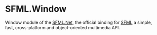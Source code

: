 ﻿# SFML.Window

Window module of the [SFML.Net](https://www.nuget.org/packages/SFML.Net), the official binding for [SFML](https://www.sfml-dev.org) a simple, fast, cross-platform and object-oriented multimedia API.
